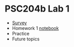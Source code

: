 # PSC204b Lab 1
* [Survey](https://docs.google.com/forms/d/1WiT_xNI_P5cUss_cwSdVStlIOYFKhRpLuxd1pwPFBmU/edit)
* Homework 1
    [notebook](../homework/homework1.Rmd)
* Practice
* Future topics




